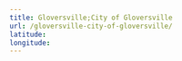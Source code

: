 ```yaml
---
title: Gloversville;City of Gloversville
url: /gloversville-city-of-gloversville/
latitude: 
longitude: 
---
```

